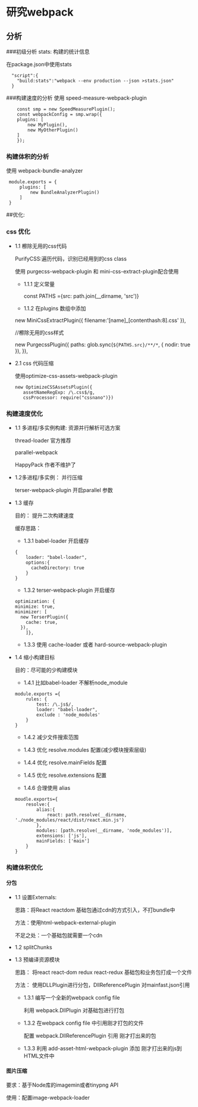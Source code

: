 # 研究webpack 
## 分析
###初级分析
stats: 构建的统计信息

在package.json中使用stats

  ```
    "script":{
      "build:stats":"webpack --env production --json >stats.json"
    }
  ```

###构建速度的分析
使用 speed-measure-webpack-plugin

    
        const smp = new SpeedMeasurePlugin();       
        const webpackConfig = smp.wrap({
        plugins: [
            new MyPlugin(),
            new MyOtherPlugin()
        ]
        });
    

### 构建体积的分析
 使用 webpack-bundle-analyzer
 
     module.exports = {
         plugins: [
             new BundleAnalyzerPlugin()
         ]
     }
 

##优化:
### css 优化
   * 1.1 檫除无用的css代码
   
       PurifyCSS:遍历代码，识别已经用到的css class
       
       使用 purgecss-webpack-plugin 和 mini-css-extract-plugin配合使用
        * 1.1.1 定义常量
        
            const PATHS ={src: path.join(__dirname, 'src')}

        * 1.1.2 在plugins 数组中添加
        
        new MiniCssExtractPlugin({
            filename:'[name]_[contenthash:8].css'
        }),
        
        //檫除无用的css样式
        
        new PurgecssPlugin({
            paths: glob.sync(`${PATHS.src}/**/*`,  { nodir: true }),
        }),
        
   * 2.1 css 代码压缩
 
       使用optimize-css-assets-webpack-plugin
       
         new OptimizeCSSAssetsPlugin({
            assetNameRegExp: /\.css$/g,
            cssProcessor: require("cssnano")})

### 构建速度优化

* 1.1 多进程/多实例构建: 资源并行解析可选方案

  thread-loader 官方推荐
        
  parallel-webpack
  
  HappyPack 作者不维护了

* 1.2多进程/多实例： 并行压缩

  terser-webpack-plugin 开启parallel 参数
  
* 1.3 缓存

    目的： 提升二次构建速度
    
    缓存思路：
     
     * 1.3.1 babel-loader 开启缓存
      
      {
          loader: "babel-loader",
          options:{
            cacheDirectory: true
          }
      }
       
     * 1.3.2 terser-webpack-plugin 开启缓存
  
      optimization: {
      minimize: true,
      minimizer: [
        new TerserPlugin({
          cache: true,
        }),
          ]},
          
     * 1.3.3 使用 cache-loader 或者 hard-source-webpack-plugin
* 1.4 缩小构建目标

     目的：尽可能的少构建模块
      
     * 1.4.1 比如babel-loader 不解析node_module
      
      module.exports ={
          rules: {
              test: /\.js$/,
              loader: "babel-loader",
              exclude : 'node_modules'
          }
      }
      
     * 1.4.2 减少文件搜索范围
      
     * 1.4.3 优化 resolve.modules 配置(减少模块搜索层级)
      
     * 1.4.4 优化 resolve.mainFields 配置
      
     * 1.4.5 优化 resolve.extensions 配置
      
     * 1.4.6 合理使用 alias
      
      moudle.exports={
          resolve:{
              alias:{
                  react: path.resolve(__dirname, './node_modules/react/dist/react.min.js')
              },
              modules: [path.resolve(__dirname, 'node_modules')],
              extensions: ['js'],
              mainFields: ['main']
          }
      }     

### 构建体积优化
#### 分包
* 1.1 设置Externals:

    思路：将React reactdom 基础包通过cdn的方式引入，不打bundle中
    
    方法：使用html-webpack-external-plugin
    
    不足之处：一个基础包就需要一个cdn
    
* 1.2 splitChunks

* 1.3 预编译资源模块

    思路： 将react react-dom redux react-redux 基础包和业务包打成一个文件
    
    方法： 使用DLLPlugin进行分包，DllReferencePlugin 对mainfast.json引用

    * 1.3.1 编写一个全新的webpack config file
     
      利用 webpack.DllPlugin 对基础包进行打包
      
    * 1.3.2 在webpack config file 中引用刚才打包的文件
    
      配置 webpack.DllReferencePlugin 引用 刚才打出来的包
      
    * 1.3.3 利用 add-asset-html-webpack-plugin 添加 刚才打出来的js到HTML文件中

#### 图片压缩

要求：基于Node库的imagemin或者tinypng API

使用：配置image-webpack-loader



